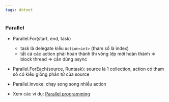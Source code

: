 ```yaml
---
tags: dotnet 
---
```

### Parallel

- Parallel.For(start, end, task)
    - task là delegate kiểu `Action<int>` (tham số là index)
    - tất cả các action phải hoàn thành thì vòng lớp mới hoàn thành => block thread => cần dùng async
- Parallel.ForEach(source, Runtask): source là 1 collection, action có tham số có kiểu giống phần tử của source
- Parallel.Invoke: chạy song song nhiều action

- Xem các ví dụ: [Parallel programming](../Intern%20tech%20notes/Parallel%20programming.md)
